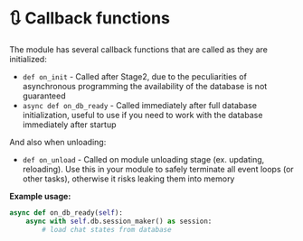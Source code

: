 # 🔃 Callback functions

The module has several callback functions that are called as they are initialized:

- `def on_init` - Called after Stage2, due to the peculiarities of asynchronous programming the availability of the database is not guaranteed
- `async def on_db_ready` - Called immediately after full database initialization, useful to use if you need to work with the database immediately after startup

And also when unloading:

- `def on_unload` - Called on module unloading stage (ex. updating, reloading). Use this in your module to safely terminate all event loops (or other tasks), otherwise it risks leaking them into memory

**Example usage:**

```python
async def on_db_ready(self):
    async with self.db.session_maker() as session:
        # load chat states from database
```
